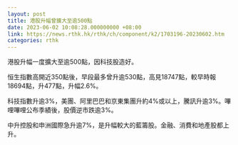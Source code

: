 ```yaml
---
layout: post
title: 港股升幅曾擴大至逾500點
date: 2023-06-02 10:08:28.000000000 +08:00
link: https://news.rthk.hk/rthk/ch/component/k2/1703196-20230602.htm
categories: rthk
---
```


港股升幅一度擴大至逾500點，因科技股造好。

恒生指數高開近350點後，早段最多曾升逾530點，高見18747點，較早時報18694點，升477點，升幅2.6%。

科技指數升逾3%，美團、阿里巴巴和京東集團升約4%或以上，騰訊升逾3%。嗶哩嗶哩公布季績後，股價逆市跌逾3%。

中升控股和申洲國際急升逾7%，是升幅較大的藍籌股。金融、消費和地產股都上升。
